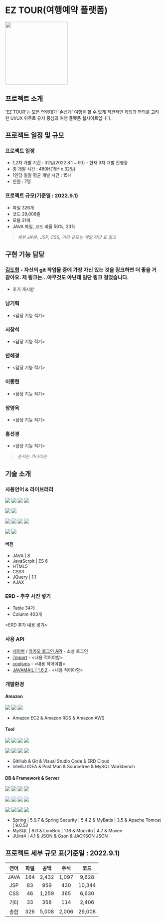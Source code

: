 # EZ TOUR(여행예약 플랫폼)
<img src = "https://user-images.githubusercontent.com/92190168/188597209-29fab3de-c43b-4de1-9432-3a18fb2689a5.jpeg" width="200" height="200">

## 프로젝트 소개
'EZ TOUR'는 모든 연령대가 '손쉽게' 여행을 할 수 있게 직관적인 워딩과 편의를 고려한 UI/UX 위주로
유저 중심의 여행 플랫폼 웹사이트입니다.

## 프로젝트 일정 및 규모
### 프로젝트 일정
* 1,2차 개발 기간 : 32일(2022.8.1 ~ 9.1) - 현재 3차 개발 진행중
* 총 개발 시간 : 480H(15H x 32일)
* 1인당 일일 평균 개발 시간 : 15H
* 인원 : 7명

### 프로젝트 규모(기준일 : 2022.9.1)
* 파일 326개
* 코드 29,008줄
* 모듈 21개
* JAVA 파일, 코드 비율 50%, 33%

>*세부 JAVA, JSP, CSS, 기타 규모는 제일 하단 표 참고*

## 구현 기능 담당
### [김도형](https://github.com/Daniel0915/Daniel0915.github.io) - 자신의 git 작업물 중에 가장 자신 있는 것을 링크하면 더 좋을 거 같아요. 제 링크는...아무것도 아닌데 일단 링크 걸었습니다. 
* 후기 게시판
### 남기혁
* <담당 기능 적기>
### 서창희
* <담당 기능 적기>
### 안혜경
* <담당 기능 적기>
### 이종현
* <담당 기능 적기>
### 장영욱
* <담당 기능 적기>
### 홍선경
* <담당 기능 적기>
>*순서는 가나다순*
## 기술 소개
### 사용언어 & 라이브러리
<img src="https://img.shields.io/badge/java | 8-007396?style=for-the-badge&logo=java&logoColor=white"> <img src="https://img.shields.io/badge/javascript | ES6-F7DF1E?style=for-the-badge&logo=javascript&logoColor=black"> <img src="https://img.shields.io/badge/html5-E34F26?style=for-the-badge&logo=html5&logoColor=white"> <img src="https://img.shields.io/badge/css3-1572B6?style=for-the-badge&logo=css3&logoColor=white"> 

<img src="https://img.shields.io/badge/ajax-0B2C4A?style=for-the-badge&logo=ajax&logoColor=white"> <img src="https://img.shields.io/badge/jquery | 1.1-0769AD?style=for-the-badge&logo=jquery&logoColor=black">

<img src="https://img.shields.io/badge/java-007396?style=for-the-badge&logo=java&logoColor=white"> <img src="https://img.shields.io/badge/javascript-F7DF1E?style=for-the-badge&logo=javascript&logoColor=black"> <img src="https://img.shields.io/badge/html5-E34F26?style=for-the-badge&logo=html5&logoColor=white"> <img src="https://img.shields.io/badge/css-1572B6?style=for-the-badge&logo=css3&logoColor=white"> 

<img src="https://img.shields.io/badge/ajax-0B2C4A?style=for-the-badge&logo=ajax&logoColor=white"> <img src="https://img.shields.io/badge/jquery-0769AD?style=for-the-badge&logo=jquery&logoColor=black">
#### 버전
* JAVA | 8
* JavaScrpit | ES 6
* HTML5
* CSS3
* JQuery | 1.1
* AJAX
### ERD - 추후 사진 넣기 
* Table 34개
* Colunm 403개

<ERD 추가 내용 넣기>
### 사용 API
* [네이버](https://developers.naver.com/docs/login/api/api.md) / [카카오 로그인 API](https://developers.kakao.com/docs/latest/ko/kakaologin/rest-api) - 소셜 로그인 
* [i'mport](https://api.iamport.kr/) - <내용 적어야함>
* [coolsms](https://docs.coolsms.co.kr/api-reference/cash/getreceipt) - <내용 적어야함>
* [JAVAMAIL | 1.6.2](https://www.javadoc.io/doc/javax.mail/javax.mail-api/latest/javax/mail/package-summary.html) - <내용 적어야함>
### 개발환경
#### Amazon
<img src="https://img.shields.io/badge/Amazon EC2-FF9900?style=for-the-badge&logo=Amazon EC2&logoColor=white"> <img src="https://img.shields.io/badge/Amazon RDS-527FFF?style=for-the-badge&logo=Amazon RDS&logoColor=white"> <img src="https://img.shields.io/badge/Amazon AWS-232F3E?style=for-the-badge&logo=Amazon AWS&logoColor=white">
* Amazon EC2 & Amazon RDS & Amazon AWS
#### Tool
<img src="https://img.shields.io/badge/GitHub-181717?style=for-the-badge&logo=GitHub&logoColor=white"> <img src="https://img.shields.io/badge/Git-F05032?style=for-the-badge&logo=Git&logoColor=white"> <img src="https://img.shields.io/badge/Visual Studio Code-007ACC?style=for-the-badge&logo=Visual Studio Code&logoColor=white"> <img src="https://img.shields.io/badge/ERD Cloud-EEEEEE?style=for-the-badge&logo=ERDCloud&logoColor=white"> 

<img src="https://img.shields.io/badge/IntelliJ IDEA-000000?style=for-the-badge&logo=IntelliJ IDEA&logoColor=white"> <img src="https://img.shields.io/badge/Postman-FF6C37?style=for-the-badge&logo=Postman&logoColor=white"> <img src="https://img.shields.io/badge/Sourcetree-0052CC?style=for-the-badge&logo=Sourcetree&logoColor=white"> <img src="https://img.shields.io/badge/MySQL Workbench | 8.0-4479A1?style=for-the-badge&logo=MySQL&logoColor=white">
* GitHub & Git & Visual Studio Code & ERD Cloud
* IntelliJ IDEA & Post Man & Sourcetree & MySQL Workbench
#### DB & Framework & Server 
<img src="https://img.shields.io/badge/Spring | 5.0.7-6DB33F?style=for-the-badge&logo=Spring&logoColor=white"> <img src="https://img.shields.io/badge/MyBatis | 3.5-26689A?style=for-the-badge&logo=&logoColor=white"> <img src="https://img.shields.io/badge/Spring Security | 5.4.2-6DB33F?style=for-the-badge&logo=Spring Security&logoColor=white"> <img src="https://img.shields.io/badge/Apache Tomcat | 9.0.52-C71A36?style=for-the-badge&logo=Apache Tomcat&logoColor=white">

<img src="https://img.shields.io/badge/MySQL | 8.0-4479A1?style=for-the-badge&logo=MySQL&logoColor=white"> <img src="https://img.shields.io/badge/Lombok | 1.18-DDB320?style=for-the-badge&logo=&logoColor=white"> <img src="https://img.shields.io/badge/mockito | 4.7-111324?style=for-the-badge&logo=&logoColor=white">  <img src="https://img.shields.io/badge/Maven-C71A36?style=for-the-badge&logo=&logoColor=white"> 

<img src="https://img.shields.io/badge/JUint4 | 4.1-25A162?style=for-the-badge&logo=&logoColor=white"> <img src="https://img.shields.io/badge/JSON-000000?style=for-the-badge&logo=JSON&logoColor=white"> <img src="https://img.shields.io/badge/Gson-ED1C24?style=for-the-badge&logo=&logoColor=white"> <img src="https://img.shields.io/badge/JACKSON JSON-004027?style=for-the-badge&logo=&logoColor=white">
* Spring | 5.0.7 & Spring Security | 5.4.2 & MyBatis | 3.5 & Apache Tomcat | 9.0.52
* MySQL | 8.0 & LomBok | 1.18 & Mockito | 4.7 & Maven 
* JUint4 | 4.1 & JSON & Gson & JACKSON JSON

## 프로젝트 세부 규모 표(기준일 : 2022.9.1)
|연어|파일|공백|주석|코드|
|:---:|:---:|:---:|:---:|:---:|
|JAVA|164|2,432|1,097|9,628|
|JSP|83|959|430|10,344|
|CSS|46|1,259|365|6,630|
|기타|33|358|114|2,406|
|총합|326|5,008|2,006|29,008|
